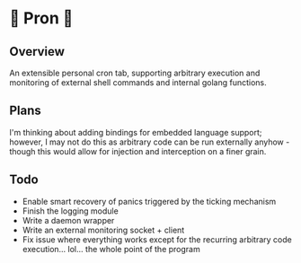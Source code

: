 # 👾 Pron 👾
## Overview
An extensible personal cron tab, supporting arbitrary execution and monitoring of external shell commands and internal golang functions.

## Plans
I'm thinking about adding bindings for embedded language support; however, I may not do this as arbitrary code can be run externally anyhow - though this would allow for injection and interception on a finer grain.

## Todo
* Enable smart recovery of panics triggered by the ticking mechanism
* Finish the logging module
* Write a daemon wrapper
* Write an external monitoring socket + client
* Fix issue where everything works except for the recurring arbitrary code execution... lol... the whole point of the program
